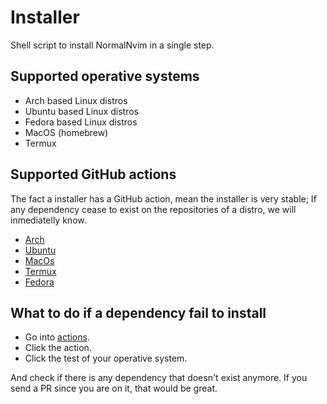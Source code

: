 # Installer
Shell script to install NormalNvim in a single step.

## Supported operative systems

* Arch based Linux distros
* Ubuntu based Linux distros
* Fedora based Linux distros
* MacOS (homebrew)
* Termux

## Supported GitHub actions
The fact a installer has a GitHub action, mean the installer is very stable; If any dependency cease to exist on the repositories of a distro, we will inmediatelly know.

* [Arch](https://github.com/NormalNvim/installer/blob/main/tests/test-arch-dependencies.sh)
* [Ubuntu](https://github.com/NormalNvim/installer/blob/main/tests/test-ubuntu-dependencies.sh)
* [MacOs](https://github.com/NormalNvim/installer/blob/main/tests/test-macos-dependencies.sh)
* [Termux](https://github.com/NormalNvim/installer/blob/main/tests/test-termux-dependencies.sh)
* [Fedora](https://github.com/NormalNvim/installer/blob/main/tests/test-fedora-dependencies.sh)

## What to do if a dependency fail to install
* Go into [actions](https://github.com/NormalNvim/installer/actions).
* Click the action.
* Click the test of your operative system.

And check if there is any dependency that doesn't exist anymore. If you send a PR since you are on it, that would be great.
